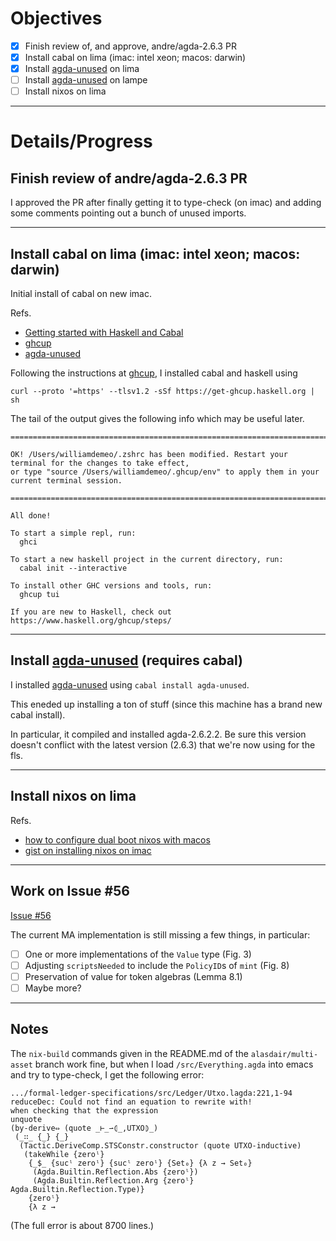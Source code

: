 # Objectives

- [X] Finish review of, and approve, andre/agda-2.6.3 PR
- [X] Install cabal on lima (imac: intel xeon; macos: darwin)
- [X] Install [agda-unused][] on lima
- [ ] Install [agda-unused][] on lampe
- [ ] Install nixos on lima

--------------

# Details/Progress

## Finish review of andre/agda-2.6.3 PR

I approved the PR after finally getting it to type-check (on imac) and adding some comments pointing out a bunch of unused imports.

--------------

## Install cabal on lima (imac: intel xeon; macos: darwin)

Initial install of cabal on new imac.

Refs. 

* [Getting started with Haskell and Cabal][]
* [ghcup][]
* [agda-unused][]

Following the instructions at [ghcup][], I installed cabal and haskell using

`curl --proto '=https' --tlsv1.2 -sSf https://get-ghcup.haskell.org | sh`

The tail of the output gives the following info which may be useful later.

```
===============================================================================

OK! /Users/williamdemeo/.zshrc has been modified. Restart your terminal for the changes to take effect,
or type "source /Users/williamdemeo/.ghcup/env" to apply them in your current terminal session.

===============================================================================

All done!

To start a simple repl, run:
  ghci

To start a new haskell project in the current directory, run:
  cabal init --interactive

To install other GHC versions and tools, run:
  ghcup tui

If you are new to Haskell, check out https://www.haskell.org/ghcup/steps/
```



--------------

## Install [agda-unused][] (requires cabal)

I installed [agda-unused][] using `cabal install agda-unused`.

This eneded up installing a ton of stuff (since this machine has a brand new cabal install).

In particular, it compiled and installed agda-2.6.2.2.  Be sure this version 
doesn't conflict with the latest version (2.6.3) that we're now using for the fls.


--------------

## Install nixos on lima 

Refs.

* [how to configure dual boot nixos with macos][]
* [gist on installing nixos on imac][]

-------------

## Work on Issue #56

[Issue #56](https://github.com/input-output-hk/formal-ledger-specifications/issues/56)

The current MA implementation is still missing a few things, in particular:

- [ ] One or more implementations of the `Value` type (Fig. 3)
- [ ] Adjusting `scriptsNeeded` to include the `PolicyID`s of `mint` (Fig. 8)
- [ ] Preservation of value for token algebras (Lemma 8.1)
- [ ] Maybe more?

------------------------

## Notes

The `nix-build` commands given in the README.md of the `alasdair/multi-asset` branch work fine,
but when I load `/src/Everything.agda` into emacs and try to type-check, I get the following error:

```
.../formal-ledger-specifications/src/Ledger/Utxo.lagda:221,1-94
reduceDec: Could not find an equation to rewrite with!
when checking that the expression
unquote
(by-derive⇔ (quote _⊢_⇀⦇_,UTXO⦈_)
 (_∷_ {_} {_}
  (Tactic.DeriveComp.STSConstr.constructor (quote UTXO-inductive)
   (takeWhile {zeroˡ}
    {_$_ {sucˡ zeroˡ} {sucˡ zeroˡ} {Set₀} {λ z → Set₀}
     (Agda.Builtin.Reflection.Abs {zeroˡ})
     (Agda.Builtin.Reflection.Arg {zeroˡ} Agda.Builtin.Reflection.Type)}
    {zeroˡ}
    {λ z →
```

(The full error is about 8700 lines.)










[gist on installing nixos on imac]: https://gist.github.com/dmjio/235b39aa8f8e0d436fc2
[Getting started with Haskell and Cabal]: https://cabal.readthedocs.io/en/3.8/getting-started.html
[agda-unused]: https://hackage.haskell.org/package/agda-unused
[ghcup]: https://www.haskell.org/ghcup/
[how to configure dual boot nixos with macos]: https://superuser.com/questions/795879/how-to-configure-dual-boot-nixos-with-mac-os-x-on-an-uefi-macbook
